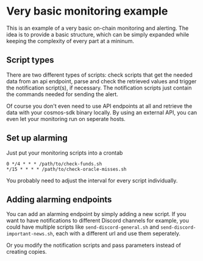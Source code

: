 # Very basic monitoring example

This is an example of a very basic on-chain monitoring and alerting. The idea is to provide a basic structure, which can be simply expanded while keeping the complexity of every part at a mininum.

## Script types

There are two different types of scripts: check scripts that get the needed data from an api endpoint, parse and check the retrieved values and trigger the notification script(s), if necessary. The notification scripts just contain the commands needed for sending the alert.

Of course you don't even need to use API endpoints at all and retrieve the data with your cosmos-sdk binary locally. By using an external API, you can even let your monitoring run on seperate hosts.

## Set up alarming

Just put your monitoring scripts into a crontab

```
0 */4 * * * /path/to/check-funds.sh
*/15 * * * * /path/to/check-oracle-misses.sh
```

You probably need to adjust the interval for every script individually. 

## Adding alarming endpoints

You can add an alarming endpoint by simply adding a new script. If you want to have notifications to different Discord channels for example, you could have multiple scripts like `send-discord-general.sh` and `send-discord-important-news.sh`, each with a different url and use them seperately.

Or you modify the notification scripts and pass parameters instead of creating copies.
